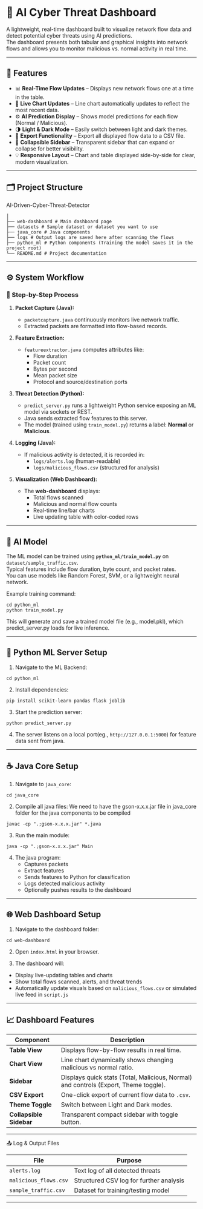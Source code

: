 # 🧠 AI Cyber Threat Dashboard

A lightweight, real-time dashboard built to visualize network flow data and detect potential cyber threats using AI predictions.  
The dashboard presents both tabular and graphical insights into network flows and allows you to monitor malicious vs. normal activity in real time.

---

## 🚀 Features

- 📊 **Real-Time Flow Updates** – Displays new network flows one at a time in the table.
- 🔄 **Live Chart Updates** – Line chart automatically updates to reflect the most recent data.
- ⚙️ **AI Prediction Display** – Shows model predictions for each flow (Normal / Malicious).
- 🌗 **Light & Dark Mode** – Easily switch between light and dark themes.
- 📁 **Export Functionality** – Export all displayed flow data to a CSV file.
- 🧭 **Collapsible Sidebar** – Transparent sidebar that can expand or collapse for better visibility.
- 💡 **Responsive Layout** – Chart and table displayed side-by-side for clear, modern visualization.

---

## 🗂️ Project Structure

AI-Driven-Cyber-Threat-Detector
```
│
├── web-dashboard # Main dashboard page
├── datasets # Sample dataset or dataset you want to use
├── java_core # Java components
├── logs # Output logs are saved here after scanning the flows
├── python_ml # Python components (Training the model saves it in the project root)
└── README.md # Project documentation
```

---

## ⚙️ System Workflow

### 🧩 Step-by-Step Process

1. **Packet Capture (Java):**
   - `packetcapture.java` continuously monitors live network traffic.
   - Extracted packets are formatted into flow-based records.

2. **Feature Extraction:**
   - `featureextractor.java` computes attributes like:
     - Flow duration  
     - Packet count  
     - Bytes per second  
     - Mean packet size  
     - Protocol and source/destination ports

3. **Threat Detection (Python):**
   - `predict_server.py` runs a lightweight Python service exposing an ML model via sockets or REST.
   - Java sends extracted flow features to this server.
   - The model (trained using `train_model.py`) returns a label: **Normal** or **Malicious**.

4. **Logging (Java):**
   - If malicious activity is detected, it is recorded in:
     - `logs/alerts.log` (human-readable)
     - `logs/malicious_flows.csv` (structured for analysis)

5. **Visualization (Web Dashboard):**
   - The **web-dashboard** displays:
     - Total flows scanned  
     - Malicious and normal flow counts  
     - Real-time line/bar charts  
     - Live updating table with color-coded rows  

---

## 🧠 AI Model

The ML model can be trained using **`python_ml/train_model.py`** on `dataset/sample_traffic.csv`.  
Typical features include flow duration, byte count, and packet rates.  
You can use models like Random Forest, SVM, or a lightweight neural network.

Example training command:

```
cd python_ml
python train_model.py
```

This will generate and save a trained model file (e.g., model.pkl), which predict_server.py loads for live inference.

---

## 🐍 Python ML Server Setup

1. Navigate to the ML Backend:
```
cd python_ml
```

2. Install dependencies:
```
pip install scikit-learn pandas flask joblib
```

3. Start the prediction server:
```
python predict_server.py
```

4. The server listens on a local port(eg., `http://127.0.0.1:5000`) for feature data sent from java.

---

## ☕ Java Core Setup

1. Navigate to `java_core`:
```
cd java_core
```

2. Compile all java files:
We need to have the gson-x.x.x.jar file in java_core folder for the java components to be compiled
```
javac -cp ".;gson-x.x.x.jar" *.java
```

3. Run the main module:
```
java -cp ".;gson-x.x.x.jar" Main
```

4. The java program:
      - Captures packets
      - Extract features
      - Sends features to Python for classification
      - Logs detected malicious activity
      - Optionally pushes results to the dashboard

---

## 🌐 Web Dashboard Setup

1. Navigate to the dashboard folder:
```
cd web-dashboard
```

2. Open `index.html` in your browser.

3. The dashboard will:
- Display live-updating tables and charts
- Show total flows scanned, alerts, and threat trends
- Automatically update visuals based on `malicious_flows.csv` or simulated live feed in `script.js`
      
---

## 📈 Dashboard Features

| Component               | Description                                                                          |
| ----------------------- | ------------------------------------------------------------------------------------ |
| **Table View**          | Displays flow-by-flow results in real time.                                          |
| **Chart View**          | Line chart dynamically shows changing malicious vs normal ratio.                     |
| **Sidebar**             | Displays quick stats (Total, Malicious, Normal) and controls (Export, Theme toggle). |
| **CSV Export**          | One-click export of current flow data to `.csv`.                                     |
| **Theme Toggle**        | Switch between Light and Dark modes.                                                 |
| **Collapsible Sidebar** | Transparent compact sidebar with toggle button.                                      |

---

📤 Log & Output Files

| File                  | Purpose                                 |
| --------------------- | --------------------------------------- |
| `alerts.log`          | Text log of all detected threats        |
| `malicious_flows.csv` | Structured CSV log for further analysis |
| `sample_traffic.csv`  | Dataset for training/testing model      |

 ---

